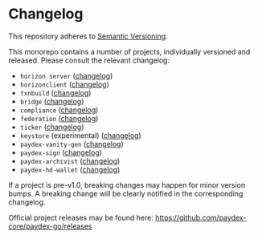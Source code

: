 # Changelog
This repository adheres to [Semantic Versioning](http://semver.org/).

This monorepo contains a number of projects, individually versioned and released. Please consult the relevant changelog:

* `horizon server` ([changelog](./services/horizon/CHANGELOG.md))
* `horizonclient` ([changelog](./clients/horizonclient/CHANGELOG.md))
* `txnbuild` ([changelog](./txnbuild/CHANGELOG.md))
* `bridge` ([changelog](./services/bridge/CHANGELOG.md))
* `compliance` ([changelog](./services/compliance/CHANGELOG.md))
* `federation` ([changelog](./services/federation/CHANGELOG.md))
* `ticker` ([changelog](./services/ticker/CHANGELOG.md))
* `keystore` (experimental) ([changelog](./services/keystore/CHANGELOG.md))
* `paydex-vanity-gen` ([changelog](./tools/paydex-vanity-gen/CHANGELOG.md))
* `paydex-sign` ([changelog](./tools/paydex-sign/CHANGELOG.md))
* `paydex-archivist` ([changelog](./tools/paydex-archivist/CHANGELOG.md))
* `paydex-hd-wallet` ([changelog](./tools/paydex-hd-wallet/CHANGELOG.md))

If a project is pre-v1.0, breaking changes may happen for minor version
bumps.  A breaking change will be clearly notified in the corresponding changelog.

Official project releases may be found here: https://github.com/paydex-core/paydex-go/releases
